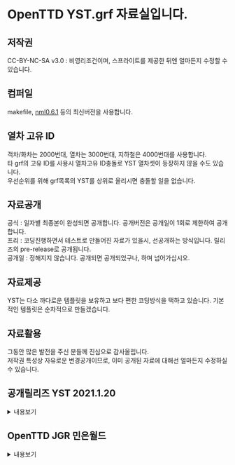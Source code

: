 # OpenTTD YST.grf 자료실입니다.
## 저작권
 CC-BY-NC-SA v3.0 : 비영리조건이며, 스프라이트를 제공한 뒤엔 얼마든지 수정할 수 있습니다.<br>

## 컴퍼일
makefile, [nml0.6.1](https://github.com/OpenTTD/nml) 등의 최신버전을 사용합니다.<br>

## 열차 고유 ID
객차/화차는 2000번대, 열차는 3000번대, 지하철은 4000번대를 사용합니다. <br>
타 grf의 고유 ID를 사용시 열차고유 ID충돌로 YST 열차셋이 등장하지 않을 수도 있습니다.<br>
우선순위를 위해 grf목록의 YST를 상위로 올리시면 충돌할 일을 없습니다.<br>

## 자료공개
공식 : 일자별 최종본이 완성되면 공개합니다. 공개버전은 공개일이 1회로 제한하여 공개합니다.<br>
프리 : 코딩진행하면서 테스트로 만들어진 자료가 있을시, 선공개하는 방식입니다. 릴리즈의 pre-release로 공개됩니다.<br>
공개일 : 정해지지 않습니다. 공개되면 공개되었구나, 하며 넘어가십시오.<br>

## 자료제공
YST는 다소 까다로운 템플릿을 보유하고 보다 편한 코딩방식을 택하고 있습니다. 기본적인 템플릿은 순차적으로 만들겠습니다.<br>

## 자료활용
그동안 많은 발전을 주신 분들께 진심으로 감사올립니다.<br>
저작권 특성상 자유로운 변경공개이므로, 이미 공개된 자료에 대해선 얼마든지 수정하실 수 있습니다.<br>

## 공개릴리즈  YST 2021.1.20
<details markdown="1">
<summary>내용보기</summary>
[YST 2021.1.20](https://github.com/evepoi/YST.grf/releases/tag/2022.1.20)<br>
[추가]<br>
- EMU180 (도입 : 2023/힘 4,000kw / 무게 운전40T, 객차 15T/ 운행속도 181km/h / 최소 4량이상 자유편성) / 도색 : 빨강, 녹색 2종(#29 )<br>
- EMU362 (기존 EMU에서 별도 분리목적이며, 기존 스팩과 동일함.) / 도색 : 단일차량<br>
<br>
[변경]<br>
- 열차이름 변경 EMU->EMU260<br>
- EMU260 (구EMU) 도색내 EMU362 - 362km/h => EMU362 다음번 업데이트시 제거예정<br>
<br>
[수정]<br>
- 무게, 힘 미수정본 수정함.<br>
<br>
[주의사항]<br>
- EMU362차량은 기존에 도색변경으로 사용하신던 분들이 계실것이므로, 이번 업데이트에서 혼용기간의 개념으로 신규 EMU362차량으로 신규 운행을 하길 권장드립니다. 차량이미지는 동일하며, 다음번 업데이트에서 EMU260도색내 EMU362는 제거될 예정임.<br>
- EMU180은 EMU150으로 공개 운영될 예정이나, 게임요소를 추가하여 EMU180으로 적용함. 향후 EMU라는 이름의 별도 이름이 필요할 것으로 보임.<br>
</details>

## OpenTTD JGR 민은월드
<details markdown="1">
<summary>내용보기</summary>
- 이곳에 공개하기엔 YST.grf의 자료와는 다릅니다.<br>
[민은월드 세이브 변경기록](https://github.com/evepoi/YST.grf/wiki)<br>
- 위 링크자료실에서 자료를 확인하시기 바랍니다.
</details>
